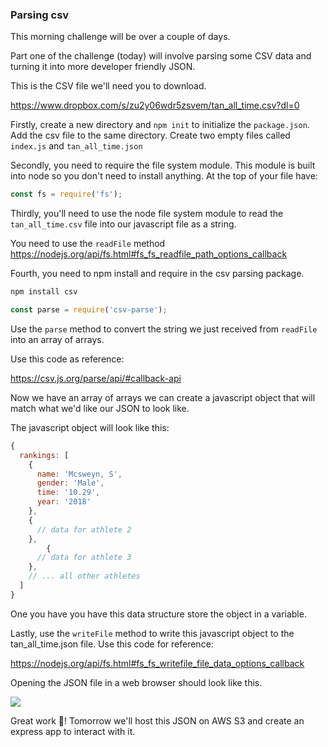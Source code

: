 ### Parsing csv

This morning challenge will be over a couple of days.

Part one of the challenge (today) will involve parsing some CSV data and turning it into more developer friendly JSON.

This is the CSV file we'll need you to download.

https://www.dropbox.com/s/zu2y06wdr5zsvem/tan_all_time.csv?dl=0

Firstly, create a new directory and `npm init` to initialize the `package.json`. Add the csv file to the same directory. Create two empty files called `index.js` and `tan_all_time.json`

Secondly, you need to require the file system module. This module is built into node so you don't need to install anything. At the top of your file have:

```js
const fs = require('fs');
```

Thirdly, you'll need to use the node file system module to read the `tan_all_time.csv` file into our javascript file as a string.

You need to use the `readFile` method https://nodejs.org/api/fs.html#fs_fs_readfile_path_options_callback

Fourth, you need to npm install and require in the csv parsing package.

```bash
npm install csv
```

```js
const parse = require('csv-parse');
```

Use the `parse` method to convert the string we just received from `readFile` into an array of arrays.

Use this code as reference:

https://csv.js.org/parse/api/#callback-api

Now we have an array of arrays we can create a javascript object that will match what we'd like our JSON to look like.

The javascript object will look like this:

```js
{
  rankings: [
    {
      name: 'Mcsweyn, S',
      gender: 'Male',
      time: '10.29',
      year: '2018'
    },
    {
      // data for athlete 2
    },
        {
      // data for athlete 3
    },
    // ... all other athletes
  ]
}
```

One you have you have this data structure store the object in a variable.

Lastly, use the `writeFile` method to write this javascript object to the tan_all_time.json file. Use this code for reference:

https://nodejs.org/api/fs.html#fs_fs_writefile_file_data_options_callback

Opening the JSON file in a web browser should look like this.

![](https://dl.dropboxusercontent.com/s/7c7drm95klyi9r7/tan_json.png)

Great work 🌈! Tomorrow we'll host this JSON on AWS S3 and create an express app to interact with it. 